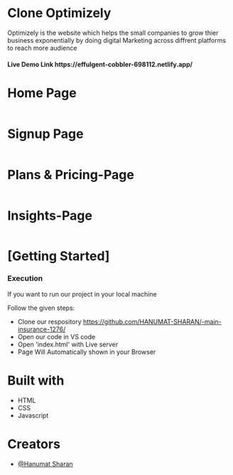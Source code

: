 # Clone Optimizely 
Optimizely is the website which helps the small companies to grow thier business exponentially by doing digital Marketing across diffrent platforms to reach more audience

<h4>Live Demo Link https://effulgent-cobbler-698112.netlify.app/ </h3>

 <h1>Home Page</h1>
    <img src="https://i.postimg.cc/J08ygMth/Screenshot-from-2023-01-12-03-07-00.png" alt="">
  <h1>Signup Page</h1>
    <img src="https://i.postimg.cc/JnDggCvS/Screenshot-from-2023-01-12-03-07-51.png" alt="">
<h1>Plans & Pricing-Page</h1>
    <img src="https://i.postimg.cc/fyWzmLJY/Screenshot-from-2023-01-12-03-07-22.png" alt="">
    <h1>Insights-Page</h1>
 <img src=https://i.postimg.cc/t4pKgfnV/Screenshot-from-2023-01-12-03-08-26.png" alt="">
    <h1>[Getting Started]</h1>
    <h3>Execution</h3>
    <p>If you want to run our project in your local machine</p>
    <p>Follow the given steps:</p>
    <ul>
        <li>Clone our respository <a href="https://github.com/HANUMAT-SHARAN/-main-insurance-1276/">https://github.com/HANUMAT-SHARAN/-main-insurance-1276/</a></li>
        <li>Open our code in VS code</li>
        <li>Open 'index.html' with Live server</li>
        <li>Page Will Automatically shown in your Browser</li>
    </ul>
        <h1>Built with</h1>
    <ul>
        <li>HTML</li>
        <li>CSS</li>
        <li>Javascript </li>
    </ul>
        <h1>Creators</h1>
    <ul>
        <li><a href="https://github.com/HANUMAT-SHARAN">@Hanumat Sharan</a></li>
        
        
        


